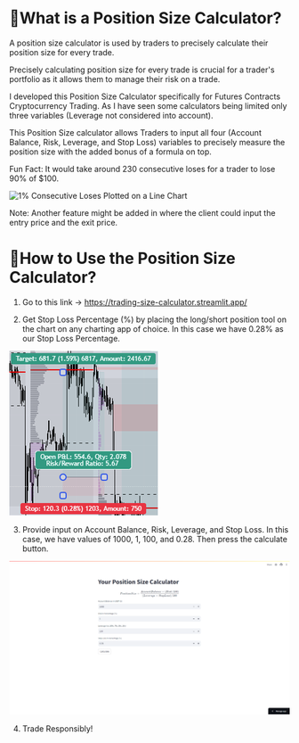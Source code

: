 # 📱What is a Position Size Calculator?
A position size calculator is used by traders to precisely calculate their position size for every trade.   

Precisely calculating position size for every trade is crucial for a trader's portfolio as it allows them to manage their risk on a trade.  

I developed this Position Size Calculator specifically for Futures Contracts Cryptocurrency Trading. As I have seen some calculators being limited only three variables (Leverage not considered into account).    

This Position Size calculator allows Traders to input all four (Account Balance, Risk, Leverage, and Stop Loss) variables to precisely measure the position size with the added bonus of a formula on top.  

Fun Fact: It would take around 230 consecutive loses for a trader to lose 90% of $100.  

![1% Consecutive Loses Plotted on a Line Chart](IMAGES/Bard_Chart_Image)  

Note: Another feature might be added in where the client could input the entry price and the exit price.    

# 🤔How to Use the Position Size Calculator?
1. Go to this link -> https://trading-size-calculator.streamlit.app/  

2. Get Stop Loss Percentage (%) by placing the long/short position tool on the chart on any charting app of choice. In this case we have 0.28% as our Stop Loss Percentage.    

![Long Short Position](IMAGES/long_position_screenshot.png) 

3. Provide input on Account Balance, Risk, Leverage, and Stop Loss. In this case, we have values of 1000, 1, 100, and 0.28. Then press the calculate button. 

![Position Size Calculator with Inputs](IMAGES/position_size_calculator_with_inputs.png)  

4. Trade Responsibly!  
